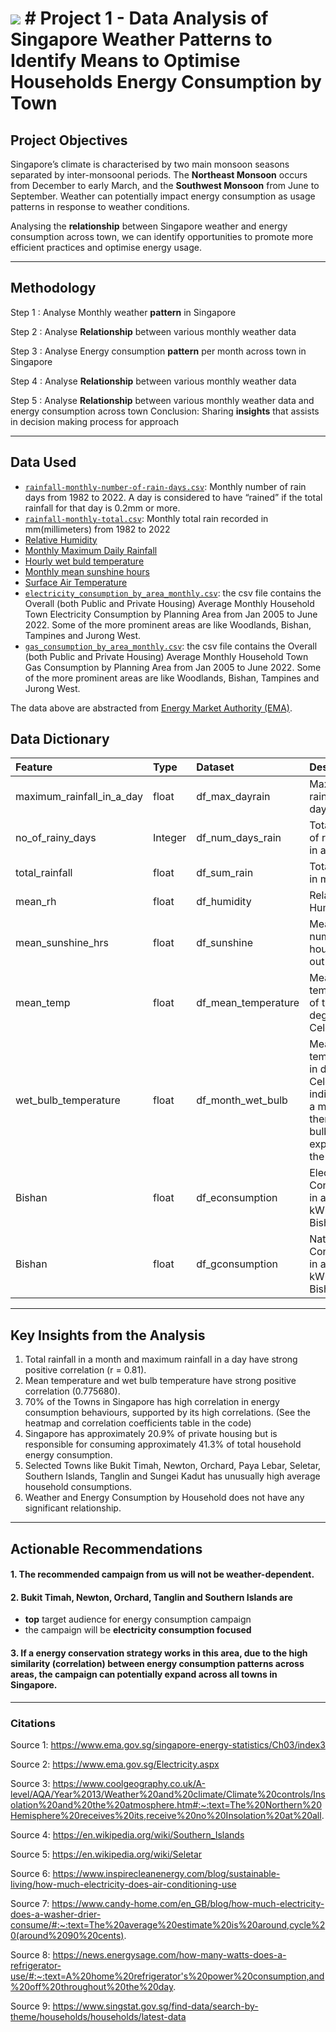 # ![](https://ga-dash.s3.amazonaws.com/production/assets/logo-9f88ae6c9c3871690e33280fcf557f33.png) # Project 1 - Data Analysis of Singapore Weather Patterns to Identify Means to Optimise Households Energy Consumption by Town

## Project Objectives

Singapore’s climate is characterised by two main monsoon seasons separated by inter-monsoonal periods.  The **Northeast Monsoon** occurs from December to early March, and the **Southwest Monsoon** from June to September. Weather can potentially impact energy consumption as usage patterns in response to weather conditions. 

Analysing the **relationship** between Singapore weather and energy consumption across town, we can identify opportunities to promote more efficient practices and optimise energy usage.

---


## Methodology

Step 1 : Analyse Monthly weather **pattern** in Singapore

Step 2 : Analyse **Relationship** between various monthly weather data

Step 3 : Analyse Energy consumption **pattern** per month across town in Singapore

Step 4 : Analyse **Relationship** between various monthly weather data

Step 5 : Analyse **Relationship** between various monthly weather data and energy consumption across town
Conclusion: Sharing **insights** that assists in decision making process for approach

---

## Data Used

* [`rainfall-monthly-number-of-rain-days.csv`](./data/rainfall-monthly-number-of-rain-days.csv): Monthly number of rain days from 1982 to 2022. A day is considered to have “rained” if the total rainfall for that day is 0.2mm or more.
* [`rainfall-monthly-total.csv`](./data/rainfall-monthly-total.csv): Monthly total rain recorded in mm(millimeters) from 1982 to 2022
* [Relative Humidity](https://data.gov.sg/dataset/relative-humidity-monthly-mean)
* [Monthly Maximum Daily Rainfall](https://data.gov.sg/dataset/rainfall-monthly-maximum-daily-total)
* [Hourly wet buld temperature](https://data.gov.sg/dataset/wet-bulb-temperature-hourly)
* [Monthly mean sunshine hours](https://data.gov.sg/dataset/sunshine-duration-monthly-mean-daily-duration)
* [Surface Air Temperature](https://data.gov.sg/dataset/surface-air-temperature-mean-daily-minimum)
* [`electricity_consumption_by_area_monthly.csv`](./data/electricity_consumption_by_area_monthly.csv): the csv file contains the Overall (both Public and Private Housing) Average Monthly Household Town Electricity Consumption by Planning Area from Jan 2005 to June 2022. Some of the more prominent areas are like Woodlands, Bishan, Tampines and Jurong West. 
* [`gas_consumption_by_area_monthly.csv`](./data/gas_consumption_by_area_monthly.csv): the csv file contains the Overall (both Public and Private Housing) Average Monthly Household Town Gas Consumption by Planning Area from Jan 2005 to June 2022. Some of the more prominent areas are like Woodlands, Bishan, Tampines and Jurong West.

The data above are abstracted from [Energy Market Authority (EMA)](https://www.ema.gov.sg/statistic.aspx?sta_sid=20140617E32XNb1d0Iqa).


## Data Dictionary

|Feature|Type|Dataset|Description|
|:---|:---|:---|:---|
|maximum_rainfall_in_a_day|float|df_max_dayrain|Maximum rainfall in a day in mm|
|no_of_rainy_days|Integer|df_num_days_rain|Total number of rainy days in a month|
|total_rainfall|float|df_sum_rain|Total rainfall in mm|
|mean_rh|float|df_humidity|Relative Humidity|
|mean_sunshine_hrs|float|df_sunshine|Mean number of hours Sun is out|
|mean_temp|float|df_mean_temperature|Mean temperature of the day in degree Celcius|
|wet_bulb_temperature|float|df_month_wet_bulb|Mean temperature in degree Celcius indicated by a moistened thermometer bulb exposed to the air flow|
|Bishan|float|df_econsumption|Electricity Consumption in a month in kWh in Bishan Town|
|Bishan|float|df_gconsumption|Natural Gas Consumption in a month in kWh in Bishan Town|

---

## Key Insights from the Analysis

1. Total rainfall in a month and maximum rainfall in a day have strong positive correlation (r = 0.81).
2. Mean temperature and wet bulb temperature have strong positive correlation (0.775680).
3. 70% of the Towns in Singapore has high correlation in energy consumption behaviours, supported by its high correlations. (See the heatmap and correlation coefficients table in the code)
4. Singapore has approximately 20.9% of private housing but is responsible for consuming approximately 41.3% of total household energy consumption. 
5. Selected Towns like Bukit Timah, Newton, Orchard, Paya Lebar, Seletar, Southern Islands, Tanglin and Sungei Kadut has unusually high average household consumptions.
6. Weather and Energy Consumption by Household does not have any significant relationship.

---

## Actionable Recommendations

#### 1. The recommended campaign from us **will not** be weather-dependent.

#### 2. Bukit Timah, Newton, Orchard, Tanglin and Southern Islands are
- **top** target audience for energy consumption campaign
- the campaign will be **electricity consumption focused**
#### 3. If a energy conservation strategy works in this area, due to the high similarity (correlation) between energy consumption patterns across areas, the campaign can **potentially expand** across all towns in Singapore.

---
### Citations

Source 1: https://www.ema.gov.sg/singapore-energy-statistics/Ch03/index3

Source 2: https://www.ema.gov.sg/Electricity.aspx

Source 3: https://www.coolgeography.co.uk/A-level/AQA/Year%2013/Weather%20and%20climate/Climate%20controls/Insolation%20and%20the%20atmosphere.htm#:~:text=The%20Northern%20Hemisphere%20receives%20its,receive%20no%20Insolation%20at%20all.

Source 4: https://en.wikipedia.org/wiki/Southern_Islands

Source 5: https://en.wikipedia.org/wiki/Seletar

Source 6: https://www.inspirecleanenergy.com/blog/sustainable-living/how-much-electricity-does-air-conditioning-use

Source 7: https://www.candy-home.com/en_GB/blog/how-much-electricity-does-a-washer-drier-consume/#:~:text=The%20average%20estimate%20is%20around,cycle%20(around%2090%20cents).

Source 8: https://news.energysage.com/how-many-watts-does-a-refrigerator-use/#:~:text=A%20home%20refrigerator's%20power%20consumption,and%20off%20throughout%20the%20day.

Source 9: https://www.singstat.gov.sg/find-data/search-by-theme/households/households/latest-data